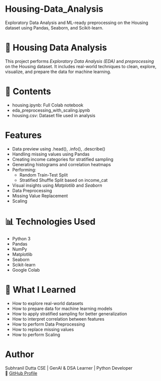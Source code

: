 # Housing-Data_Analysis
Exploratory Data Analysis and ML-ready preprocessing on the Housing dataset using Pandas, Seaborn, and Scikit-learn.

# 🏡 Housing Data Analysis
This project performs *Exploratory Data Analysis (EDA)* and *preprocessing* on the Housing dataset. It includes real-world techniques to clean, explore, visualize, and prepare the data for machine learning.

# 📂 Contents
- housing.ipynb: Full Colab notebook
- eda_preprocessing_with_scaling.ipynb
- housing.csv: Dataset file used in analysis 

#  Features
- Data preview using .head(), .info(), .describe()
- Handling missing values using Pandas
- Creating income categories for stratified sampling
- Generating histograms and correlation heatmaps
- Performing:
  - Random Train-Test Split
  - Stratified Shuffle Split based on income_cat
- Visual insights using *Matplotlib* and *Seaborn*
- Data Preprocessing
- Missing Value Replacement
- Scaling

# 📊 Technologies Used
- Python 3
- Pandas
- NumPy
- Matplotlib
- Seaborn
- Scikit-learn
- Google Colab

# 🧠 What I Learned
- How to explore real-world datasets
- How to prepare data for machine learning models
- How to apply stratified sampling for better generalization
- How to interpret correlation between features
- How to perform Data Preprocessing
- How to replace missing values
- How to perform Scaling

#  Author
Subhranil Dutta
CSE | GenAI & DSA Learner | Python Developer  
🔗 [GitHub Profile](https://github.com/subhranil-gen-ai)
